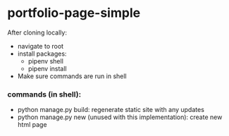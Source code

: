 # portfolio-page-simple

After cloning locally:
- navigate to root
- install packages:
    - pipenv shell
    - pipenv install
- Make sure commands are run in shell

### commands (in shell):
- python manage.py build: regenerate static site with any updates
- python manage.py new (unused with this implementation): create new html page